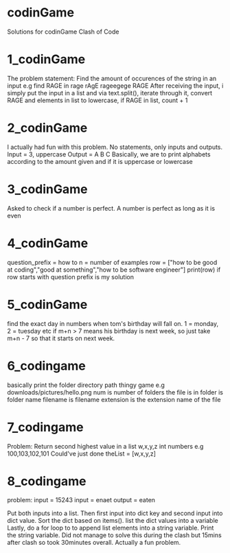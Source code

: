 # codinGame
Solutions for codinGame Clash of Code

# 1_codinGame
The problem statement: Find the amount of occurences of the string in an input e.g find RAGE in rage rAgE rageegege RAGE
After receiving the input, i simply put the input in a list and via text.split(), iterate through it, convert RAGE and elements in list to lowercase, if RAGE in list, count + 1

# 2_codinGame
I actually had fun with this problem. No statements, only inputs and outputs.
Input = 3, uppercase
Output = A B C
Basically, we are to print alphabets according to the amount given and if it is uppercase or lowercase

# 3_codinGame
Asked to check if a number is perfect. A number is perfect as long as it is even

# 4_codinGame
question_prefix = how to
n = number of examples
row = ["how to be good at coding","good at something","how to be software engineer"]
print(row) if row starts with question prefix is my solution

# 5_codinGame
find the exact day in numbers when tom's birthday will fall on. 1 = monday, 2 = tuesday etc
if m+n > 7 means his birthday is next week, so just take m+n - 7 so that it starts on next week.

# 6_codingame
basically print the folder directory path thingy game e.g downloads/pictures/hello.png
num is number of folders the file is in
folder is folder name
filename is filename
extension is the extension name of the file

# 7_codingame
Problem:
Return second highest value in a list
w,x,y,z int numbers e.g 100,103,102,101
Could've just done theList = [w,x,y,z]

# 8_codingame
problem:
input = 15243 input = enaet
output = eaten

Put both inputs into a list. Then first input into dict key and second input into dict value. Sort the dict based on items(). list the dict values into a variable
Lastly, do a for loop to to append list elements into a string variable. Print the string variable.
Did not manage to solve this during the clash but 15mins after clash so took 30minutes overall. Actually a fun problem.
